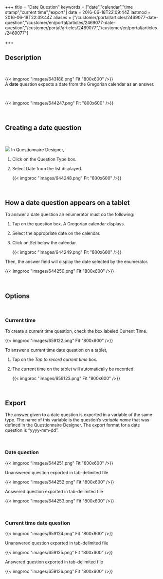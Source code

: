 ﻿+++
title = "Date Question"
keywords = ["date","calendar","time stamp","current time","export"]
date = 2016-06-18T22:09:44Z
lastmod = 2016-06-18T22:09:44Z
aliases = ["/customer/portal/articles/2469077-date-question","/customer/en/portal/articles/2469077-date-question","/customer/portal/articles/2469077","/customer/en/portal/articles/2469077"]

+++

Description 
------------

 

{{< imgproc "images/643186.png" Fit "800x600" />}}  
A **date** question expects a date from the Gregorian calendar as an
answer.   
  
  
  
  
 

{{< imgproc "images/644247.png" Fit "800x600" />}}  
  
 

Creating a date question
------------------------

 

![](file://localhost/Users/Shima/Library/Caches/TemporaryItems/msoclip/0/clip_image001.png)
In Questionnaire Designer,

1.  Click on the Question Type box.
2.  Select Date from the list displayed.  
      
    {{< imgproc "images/644248.png" Fit "800x600" />}}

  
  
 

How a date question appears on a tablet
---------------------------------------

  
To answer a date question an enumerator must do the following:

1.  Tap on the question box. A Gregorian calendar displays.
2.  Select the appropriate date on the calendar.
3.  Click on *Set* below the calendar.  
      
    {{< imgproc "images/644249.png" Fit "800x600" />}}

  
  
  
  
  
Then, the answer field will display the date selected by the
enumerator.  
  
{{< imgproc "images/644250.png" Fit "800x600" />}}  
  
  
  
 

Options
-------

 

### Current time

  
  
To create a current time question, check the box labeled Current
Time.   
  
{{< imgproc "images/659122.png" Fit "800x600" />}}

  
  
To answer a current time date question on a tablet,

1.  Tap on the *Tap to record current time* box.
2.  The current time on the tablet will automatically be recorded.  
      
    {{< imgproc "images/659123.png" Fit "800x600" />}}

  
  
  
 

Export
------

  
The answer given to a date question is exported in a variable of the
same type. The name of this variable is the question’s *variable name*
that was defined in the Questionnaire Designer. The export format for a
date question is “yyyy-mm-dd”.   
  
  
 

### Date question

  
{{< imgproc "images/644251.png" Fit "800x600" />}}  
  
  
Unanswered question exported in tab-delimited file  
  
{{< imgproc "images/644252.png" Fit "800x600" />}}  
  
  
Answered question exported in tab-delimited file  
  
{{< imgproc "images/644253.png" Fit "800x600" />}}  
  
  
 

### Current time date question

{{< imgproc "images/659124.png" Fit "800x600" />}}  
  
Unanswered question exported in tab-delimited file  
  
{{< imgproc "images/659125.png" Fit "800x600" />}}  
  
Answered question exported in tab-delimited file  
  
{{< imgproc "images/659126.png" Fit "800x600" />}}
